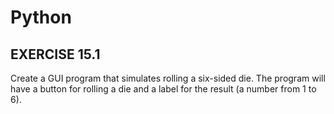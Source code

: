 # Python
## EXERCISE 15.1

Create a GUI program that simulates rolling a six-sided die. The program will have a button for rolling a die and a label for the result (a number from 1 to 6). 
